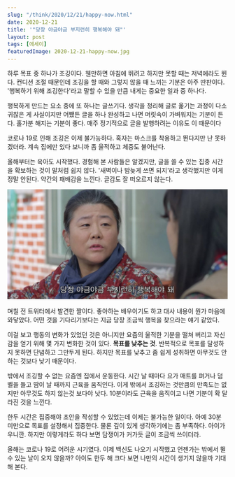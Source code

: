 ```yaml
---
slug: "/think/2020/12/21/happy-now.html"
date: 2020-12-21
title: '"당장 야금야금 부지런히 행복해야 돼"'
layout: post
tags: [에세이]
featuredImage: 2020-12-21-happy-now.jpg
---
```


하루 목표 중 하나가 조깅이다.
웬만하면 아침에 뛰려고 하지만 못할 때는 저녁에라도 뛴다.
컨디션 조절 때문인데 조깅을 할 때와 그렇지 않을 때 느끼는 기분은 아주 딴판이다.
'행복하기 위해 조깅한다'라고 말할 수 있을 만큼 내게는 중요한 일과 중 하나다.

행복하게 만드는 요소 중에 또 하나는 글쓰기다.
생각을 정리해 글로 옮기는 과정이 다소 귀찮은 게 사실이지만 어쨌든 글을 하나 완성하고 나면 머릿속이 가벼워지는 기분이 든다.
홀가분 해지는 기분이 좋다.
매주 정기적으로 글을 발행하려는 이유도 이 때문이다

코로나 19로 인해 조깅은 이제 불가능하다.
혹자는 마스크를 착용하고 뛴다지만 난 못하겠더라.
계속 집에만 있다 보니까 좀 울적하고 체중도 불어난다.

올해부터는 육아도 시작했다.
경험해 본 사람들은 알겠지만, 글을 쓸 수 있는 집중 시간을 확보하는 것이 말처럼 쉽지 않다.
'새벽이나 밤늦게 쓰면 되지'라고 생각했지만 이게 정말 안된다.
약간의 패배감을 느낀다.
글감도 잘 떠오르지 않는다.

![출처: 드라마 "동백꽃 필 무렵"](./2020-12-21-happy-now.jpg)

며칠 전 트위터에서 발견한 짤이다.
좋아하는 배우이기도 하고 대사 내용이 뭔가 마음에 와닿았다.
어떤 것을 기다리기보다는 지금 당장 조금씩 행복을 찾으라는 얘기 같았다.

이걸 보고 행동의 변화가 있었던 것은 아니지만 요즘의 울적한 기분을 떨쳐 버리고 자신감을 얻기 위해 몇 가지 변화한 것이 있다.
**목표를 낮추는 것**.
반복적으로 목표를 달성하지 못하면 단념하고 그만두게 된다.
하지만 목표를 낮추고 좀 쉽게 성취하면 아무것도 안 하는 것보다 낮기 때문이다.

밖에서 조깅할 수 없는 요즘엔 집에서 운동한다.
시간 날 때마다 요가 매트를 펴거나 덤벨을 들고 땀이 날 때까지 근육을 움직인다.
이게 밖에서 조깅하는 것만큼의 만족도는 없지만 아무것도 하지 않는것 보다야 낫다.
10분이라도 근육을 움직이고 나면 기분이 확 달라진 것을 느낀다.

한두 시간은 집중해야 초안을 작성할 수 있었는데 이제는 불가능한 일이다.
아예 30분 미만으로 목표를 설정해서 집중한다.
물론 깊이 있게 생각하기에는 좀 부족하다.
아이가 우니깐.
하지만 이렇게라도 하다 보면 담쟁이가 커가듯 글이 조금씩 쓰이더라.

올해는 코로나 19로 어려운 시기였다.
이제 백신도 나오기 시작했고 언젠가는 밖에서 뛸 수 있는 날이 오지 않을까?
아이도 한두 해 크다 보면 나만의 시간이 생기지 않을까 기대해 본다.
